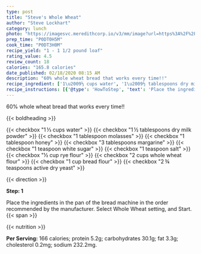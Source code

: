 ```yaml
---
type: post
title: "Steve's Whole Wheat"
author: "Steve Lockhart"
category: lunch
photo: "https://imagesvc.meredithcorp.io/v3/mm/image?url=https%3A%2F%2Fimages.media-allrecipes.com%2Fuserphotos%2F1812319.jpg"
prep_time: "P0DT0H5M"
cook_time: "P0DT3H0M"
recipe_yield: "1 - 1 1/2 pound loaf"
rating_value: 4.5
review_count: 18
calories: "165.8 calories"
date_published: 02/18/2020 08:15 AM
description: "60% whole wheat bread that works every time!!"
recipe_ingredient: ['1\u2009⅓ cups water', '1\u2009½ tablespoons dry milk powder', '1 tablespoon molasses', '1 tablespoon honey', '3 tablespoons margarine', '1 teaspoon white sugar', '1 teaspoon salt', '½ cup rye flour', '2 cups whole wheat flour', '1 cup bread flour', '2\u2009¾ teaspoons active dry yeast']
recipe_instructions: [{'@type': 'HowToStep', 'text': 'Place the ingredients in the pan of the bread machine in the order recommended by the manufacturer.  Select Whole Wheat setting, and Start.\n'}]
---
```


60% whole wheat bread that works every time!! 

{{< boldheading >}}

{{< checkbox "1 ⅓ cups water" >}}
{{< checkbox "1 ½ tablespoons dry milk powder" >}}
{{< checkbox "1 tablespoon molasses" >}}
{{< checkbox "1 tablespoon honey" >}}
{{< checkbox "3 tablespoons margarine" >}}
{{< checkbox "1 teaspoon white sugar" >}}
{{< checkbox "1 teaspoon salt" >}}
{{< checkbox "½ cup rye flour" >}}
{{< checkbox "2 cups whole wheat flour" >}}
{{< checkbox "1 cup bread flour" >}}
{{< checkbox "2 ¾ teaspoons active dry yeast" >}}


{{< direction >}}

**Step: 1**

Place the ingredients in the pan of the bread machine in the order recommended by the manufacturer.  Select Whole Wheat setting, and Start.{{< span >}}

{{< nutrition >}}

**Per Serving:** 166 calories; protein 5.2g; carbohydrates 30.1g; fat 3.3g; cholesterol 0.2mg; sodium 232.2mg.